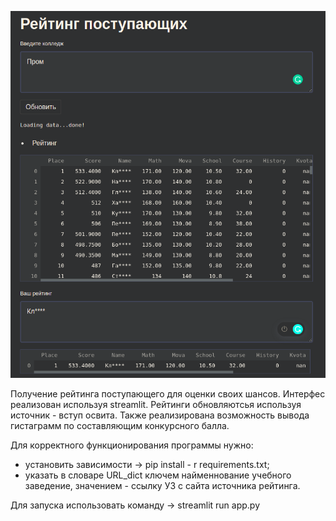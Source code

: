 ![Иллюстрация к проекту](preview.png)

Получение рейтинга поступающего для оценки своих шансов. Интерфес реализован используя streamlit. Рейтинги обновляютсья используя источник - вступ освита. Также реализирована возможность вывода гиcтаграмм по составляющим конкурсного балла.
 

Для корректного функционирования программы нужно:
- установить зависимости -> pip install - r requirements.txt;
- указать в словаре URL_dict ключем найменнование учебного заведение, значением - ссылку УЗ с сайта источника рейтинга.

Для запуска использовать команду -> streamlit run app.py 
